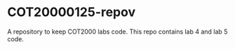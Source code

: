 # COT20000125-repov
A repository to keep COT2000 labs code.
This repo contains lab 4 and lab 5 code.
